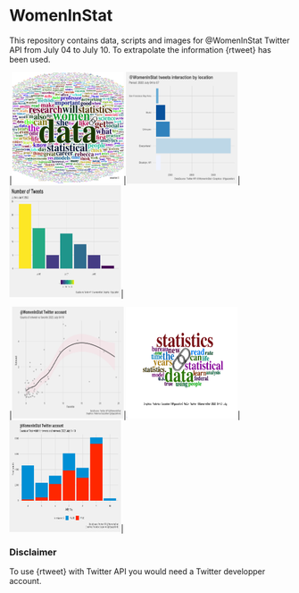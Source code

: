 # WomenInStat

This repository contains data, scripts and images for @WomenInStat Twitter API from July 04 to July 10.
To extrapolate the information {rtweet} has been used.


|<img src=images/women_in_stat_wrd.png width="200" height="200" />|<img src=images/location.png width="200" height="200" />|<img src=images/n_tweets.png width="200" height="200" />|

|<img src=images/rtvsfav.png width="200" height="200" />|<img src=images/wordcloud2.png width="200" height="200" />|<img src=images/tweets_retweets.png width="200" height="200" />|


### Disclaimer
To use {rtweet} with Twitter API you would need a Twitter developper account. 
